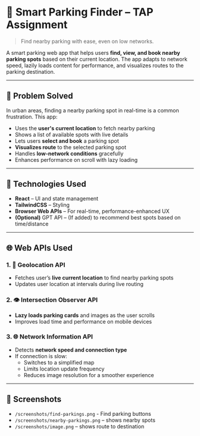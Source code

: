 # 🚗 Smart Parking Finder – TAP Assignment

> Find nearby parking with ease, even on low networks.

A smart parking web app that helps users **find, view, and book nearby parking spots** based on their current location. The app adapts to network speed, lazily loads content for performance, and visualizes routes to the parking destination.

---

## 🎯 Problem Solved

In urban areas, finding a nearby parking spot in real-time is a common frustration. This app:
- Uses the **user's current location** to fetch nearby parking
- Shows a list of available spots with live details
- Lets users **select and book** a parking spot
- **Visualizes route** to the selected parking spot
- Handles **low-network conditions** gracefully
- Enhances performance on scroll with lazy loading

---

## 🧩 Technologies Used

- **React** – UI and state management
- **TailwindCSS** – Styling
- **Browser Web APIs** – For real-time, performance-enhanced UX
- **(Optional)** GPT API – (If added) to recommend best spots based on time/distance

---

## 🌐 Web APIs Used

### 1. 📍 Geolocation API
- Fetches user’s **live current location** to find nearby parking spots
- Updates user location at intervals during live routing

### 2. 👁️ Intersection Observer API
- **Lazy loads parking cards** and images as the user scrolls
- Improves load time and performance on mobile devices

### 3. 🌐 Network Information API
- Detects **network speed and connection type**
- If connection is slow:
  - Switches to a simplified map
  - Limits location update frequency
  - Reduces image resolution for a smoother experience

---

## 📸 Screenshots
-  `/screenshots/find-parkings.png` - Find parking buttons
- `/screenshots/nearby-parkings.png` – shows nearby spots
- `/screenshots/image.png` – shows route to destination

